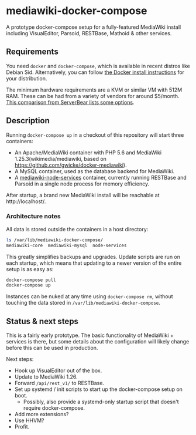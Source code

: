 # mediawiki-docker-compose

A prototype docker-compose setup for a fully-featured MediaWiki install
including VisualEditor, Parsoid, RESTBase, Mathoid & other services.

## Requirements 

You need `docker` and `docker-compose`, which is available in recent distros
like Debian Sid. Alternatively, you can follow [the Docker install
instructions](https://docs.docker.com/compose/install/) for your distribution.

The minimum hardware requirements are a KVM or similar VM with 512M RAM. These
can be had from a variety of vendors for around $5/month. [This
comparison from ServerBear lists some
options](http://serverbear.com/compare?Sort=BearScore&Order=desc&Server+Type=VPS&Monthly+Cost=-&HDD=-&RAM=500000000-&BearScore=-&Virtualization=kvm).

## Description

Running `docker-compose up` in a checkout of this repository will start three
containers:

- An Apache/MediaWiki container with PHP 5.6 and MediaWiki
    1.25.3(wikimedia/mediawiki, based on
    https://github.com/gwicke/docker-mediawiki).
- A MySQL container, used as the database backend for MediaWiki.
- A [mediawiki-node-services](https://github.com/gwicke/mediawiki-node-services)
    container, currently running RESTBase and Parsoid in a single node process
    for memory efficiency.

After startup, a brand new MediaWiki install will be reachable at
http://localhost/.

### Architecture notes

All data is stored outside the containers in a host directory:

```bash
ls /var/lib/mediawiki-docker-compose/
mediawiki-core  mediawiki-mysql  node-services
```

This greatly simplifies backups and upgrades. Update scripts are run on each
startup, which means that updating to a newer version of the entire setup is
as easy as:

```bash
docker-compose pull
docker-compose up
```

Instances can be nuked at any time using `docker-compose rm`, without touching
the data stored in `/var/lib/mediawiki-docker-compose`.

## Status & next steps

This is a fairly early prototype. The basic functionality of MediaWiki +
services is there, but some details about the configuration will likely change
before this can be used in production.

Next steps:

- Hook up VisualEditor out of the box.
- Update to MediaWiki 1.26.
- Forward `/api/rest_v1/` to RESTBase.
- Set up systemd / init scripts to start up the docker-compose setup on boot.
  - Possibly, also provide a systemd-only startup script that doesn't require docker-compose.
- Add more extensions?
- Use HHVM?
- Profit.
